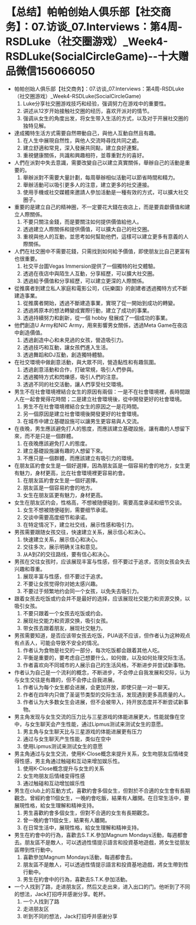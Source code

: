 # 【总结】帕帕创始人俱乐部【社交商务】：07.访谈_07.Interviews：第4周-RSDLuke（社交圈游戏）_Week4-RSDLuke(SocialCircleGame)--十大赠品微信156066050

-   帕帕创始人俱乐部【社交商务】：07.访谈_07.Interviews：第4周-RSDLuke（社交圈游戏）_Week4-RSDLuke(SocialCircleGame)
    1.  Luke分享社交圈游戏技巧和经验，强调努力在游戏中的重要性。
    2.  讲述从12岁开始接触社交圈的经历，喜欢开派对的情节。
    3.  强调从女生的角度出发，将女生带入生活的方式，以及对于开展社交圈的独特见解。
-   達成獨特生活方式需要自然帶動自己，與他人互動自然且有趣。
    1.  在人生中展現自然性，與他人交流時尋找共同之處。
    2.  建立舒適和常見，深入發展共同點，建立良好連繫。
    3.  重視健康關係，共識和興趣相符，並尊重對方的喜好。
-   人們在派對中失去意識，需要改變自己以建立真實關係，舉辦自己的活動是重要的。
    1.  舉辦派對不需要大量計劃，每周舉辦相似活動可以節省時間和精力。
    2.  舉辦活動可以吸引更多人的注意，建立更多的社交連接。
    3.  使用手機或社交媒體來邀請人參加活動是一種有效的方式，可以擴大社交圈子。
-   重要的是建立自己的精神圈，不一定要花大錢在夜店上，而是要貢獻價值和建立人際關係。
    1.  不要只關注金錢，而是要關注如何提供價值給他人。
    2.  透過建立人際關係和提供價值，可以擴大自己的社交圈。
    3.  重視與他人的互動，並思考如何幫助他們，這樣可以建立更多有意義的人際關係。
-   人們在社交圈中不需要花錢，只需找到如何給予價值，即使朋友比自己更富有也很重要。
    1.  社交平台圖Vegas Immersion提供了一個獨特的社交體驗。
    2.  透過在夜店中與陌生人互動，分享經歷，可以擴大社交圈。
    3.  透過給予價值和分享經歷，可以建立更深的人際關係。
-   從推廣者到建立私人家庭和電影公司，《玩樂園》的創建者透過獨特方式不斷建造事業。
    1.  從推廣者開始，透過不斷建造事業，實現了從一開始到成功的轉變。
    2.  透過將原本的想法轉變成實際行動，建立了成功的事業。
    3.  透過持續努力和創新，從一個 hobby 發展成了一個成功的事業。
-   他們創造U Army和NIC Army，用來影響男女關係，透過Meta Game在夜店中創造價值。
    1.  透過創造中心和未見過的女孩，營造吸引力。
    2.  透過技巧和互動，讓女孩們進入生活。
    3.  透過舞蹈和DJ互動，創造獨特體驗。
-   在社交環境中做創意活動，與大眾不同，營造黏性和有趣氛圍。
    1.  透過創意活動和合作，打破常規，吸引人們參與。
    2.  透過獨特方式和閃爍感，吸引人們的注意。
    3.  透過不同的社交活動，讓人們享受社交環境。
-   男生不在社會環境裡結合女生的原因有兩個：一是不在社會環境裡，長時間跟人在一起會覺得花時間；二是建立社會環境後，從中開發更好的社會環境。
    1.  男生不在社會環境裡結合女生的原因之一是花時間。
    2.  另一個原因是建立社會環境後開發更好的社會環境。
    3.  在城市中建立基礎設施可以讓男生更容易與人交流。
-   在夜晚，男生應該避免打人的態度，而應該建立基礎設施，讓有趣的人想留下來，而不是只是一個群體。
    1.  在夜晚應該避免打人的態度。
    2.  建立基礎設施讓有趣的人想留下來。
    3.  不應只是一個群體，而應該建立有吸引力的環境。
-   在朋友區約會女生是一個好選擇，因為朋友區是一個容易約會的地方，女生更有魅力，身材更高，比在社會環境裡更容易約會。
    1.  在朋友區約會女生是一個好選擇。
    2.  朋友區是一個容易約會的地方。
    3.  女生在朋友區更有魅力，身材更高。
-   女生在朋友区约会，性格高，不想被随便碰到，需要高度承诺和细节交谈。
    1.  女生不想被随便碰到，需要细节承诺。
    2.  交谈中需要高度细节和承诺。
    3.  在特定情况下，建立社交线，展示性感和吸引力。
-   男孩需要跟随女孩交往，快速建立关系，展示信心和决心。
    1.  快速建立关系，展示信心和决心。
    2.  交往多次，展示明确关注和意见。
    3.  从A到Z的交往路线，要有信心和决心。
-   男孩在交往女孩时，应该展现丰富与性感，但不要过于追求，否则女孩会失去兴趣和尊重。
    1.  展现丰富与性感，但不要过于追求。
    2.  不要让女孩觉得你对她太感兴趣。
    3.  不要过于频繁地约会同一个女孩，以免失去吸引力。
-   跟着女孩去吃饭或约会并不是最好的选择，应该展现社交能力和资源交换，以吸引女孩。
    1.  不要只跟着一个女孩去吃饭或约会。
    2.  展现社交能力和资源交换，吸引女孩。
    3.  带女孩去跟着朋友，展现社交魅力。
-   男孩需要知道，是否应该带女孩去吃饭，PUA说不应该，但作者认为这种观点有点丢人，可能会导致不安全的情况。
    1.  作者认为食物是社交的一部分，每次吃饭都会跟着其他人吃。
    2.  平衡是重要的，要考虑自己想要什么，如何做，以及如何处理交际生活。
    3.  作者喜欢向不同城市的人展示自己的生活风格，不断进步并尝试新事物。
-   作者认为自己是一个流利的概念，不断进步，不会停止自我发展和交际，认为与女生交往是有趣的，但不会停止自我进展。
    1.  作者认为每个女生都会进展，会更加开放，即使只是一对一聊天。
    2.  作者在四年内只做了圣诞节类型的交际生活，发现遇到更多高质量的人。
    3.  作者认为大多数女生会进展，但不会被带入，持开放态度并不断尝试新事物。
-   男主角发现与女生交流的压力比与三星游戏的体能进展更大，性能就像在空中，与女生聊天会产生性能，通过Lipmus测试来测试女生的意愿。
    1.  男主角与女生聊天比与三星游戏的体能进展更有压力
    2.  通过与女生聊天产生性能，类似在空中
    3.  使用Lipmus测试来测试女生的意愿
-   男主角通过与女生交流，使用K-Close概念来提升关系，女生吻朋友后情绪变得性感，男主角通过触碰和互动来增加娱乐性。
    1.  使用K-Close概念提升与女生的关系
    2.  女生吻朋友后情绪变得性感
    3.  通过触碰和互动增加娱乐性
-   男生在club上的互動方式，喜歡約會多個女生，但對於不合適的女生會有長期觀念。曾經約會11個女生，一晚約會吃飯，結果有人離開。在日常生活中，要展現性格，給女生理解和精神支持。
    1.  男生喜歡約會多個女生，但對不合適的女生有長期觀念。
    2.  曾一晚約會11個女生，結果有人離開。
    3.  在日常生活中，展現性格，給女生理解和精神支持。
-   男生在約會中的行為，喜歡去S.T.K.參加Magnum Mondays活動，每週都會去。朋友區不是敵人，可以透過性情提示語言和投資基地遊戲，將女生從朋友區帶到性行動中。
    1.  喜歡參加Magnum Mondays活動，每週都會去。
    2.  朋友區不是敵人，可以透過性情提示語言和投資基地遊戲，將女生帶到性行動中。
    3.  男生在約會中的行為，喜歡去S.T.K.參加活動。
-   一个人找到了路，走进朋友区，然后又走出来，进入出口的门。他听到了不同的想法，Jack打招呼并感谢分享。乾杯。
    1.  一个人找到了路
    2.  走进朋友区
    3.  听到不同的想法，Jack打招呼并感谢分享